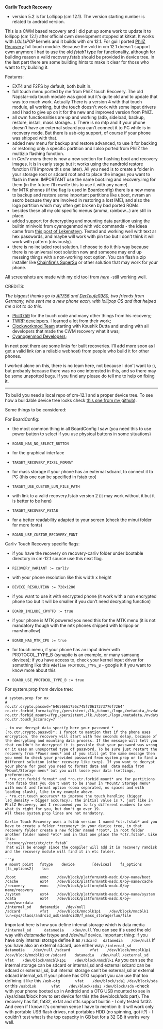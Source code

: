 **Carliv Touch Recovery**

- version 5.2 is for Lollipop (cm 12.1).
The version starting number is related to android version.

This is a CWM based recovery and I did put up some work to update it to lollipop (cm 12.1) after official cwm development stopped at kitkat. It works with *LOLLIPOP* kernels and it builds with cm 12.1. 
For gui I ported [PhilZ Recovery](http://forum.xda-developers.com/showthread.php?t=2201860) full touch module. 
Because the vold in cm 12.1 doesn't support cwm anymore I had to use the old *fstab1* type for functionality, although for building reason a valid recovery.fstab should be provided in device tree. In the last part there are some building hints to make it clear for those who want to try building it.

Features:
- EXT4 and F2FS by default, both built in.
- full touch menu ported by me from PhilZ touch Recovery. The old Napstar-xda touch module was good but it's quite old and to update that was too much work. Actually There is a version 4 with that touch module, all working, but the touch doesn't work with some input drivers and I had to give up on it for the new and improved version from PhilZ.
- all cwm functionalities are up and working (adb, sideload, backup, restore, install, mass storage...). There is no mtp and if your phone doesn't have an external sdcard you can't connect it to PC while is in recovery mode. But there is usb-otg support, of course if your phone was shipped with that.
- added new menu for backup and restore advanced, to use it for backing or restoring only a specific partition and I also ported from PhilZ the multizip flashing function.
- in *Carliv menu* there is now a new section for flashing boot and recovery images. It is in early stage but it works using the nandroid restore function (I'll improve this one later). All you need is to create a folder in your storage root or sdcard root and to place the images you want to flash in there: IMPORTANT use the name boot.img and recovery.img for them (in the future I'll rewrite this to use it with any name).
- for MTK phones (if the flag is used in Boardconfig) there is a new menu to backup and restore some important partitions like uboot, nvram an secro because they are involved in restoring a lost IMEI, and also the logo partition which may often get broken by bad ported ROMs.
- besides these all my old specific menus (aroma, rainbow...) are still in place.
- added support for dencrypting and mounting data partition using the builtin minivold from cyanogenmod with vdc commands - the ideea came from [this post of Lekensteyn](http://forum.xda-developers.com/showpost.php?p=47807114&postcount=2). Tested and working well with text ar hex passwords, and maybe will work with pin too but I don't think it will work with pattern (obviously).
- there is no included root solution. I choose to do it this way because there is no universal root solution now and someone may end up messing things with a non-working root option. You can flash a zip installer like [Chainfire's SuperSu](http://forum.xda-developers.com/showthread.php?t=1538053) or other solution that may work for your phone.

All screenshots are made with my old tool from *[here](http://forum.xda-developers.com/android/development/tool-carlivscreenshot-screenshots-t3075992)* -still working well.

CREDITS:

*The biggest thanks go to [AP756](http://forum.xda-developers.com/member.php?u=633509) and [DerTeufel1980](http://forum.xda-developers.com/member.php?u=4196889), two friends from Germany, who sent me a new phone each, with lollipop OS and that helped me a lot to do this.*

- [Phil3759](http://forum.xda-developers.com/member.php?u=4666971) for the touch code and many other things from his recovery;
- [TWRP developers](https://twrp.me/about/). I learned a lot from their work;
- [Clockworkmod Team](https://github.com/CyanogenMod/android_bootable_recovery/tree/cm-11.0) starting with Koushik Dutta and ending with all developers that made the CWM recovery what it was;
- [Cyanogenmod Developers](https://github.com/orgs/CyanogenMod/people);


In next post there are some links for built recoveries. I'll add more soon as I get a valid link (on a reliable webhost) from people who build it for other phones.

I worked alone on this, there is no team here, not because I don't want to :), but probably because there was no one interested in this, and so there may be some unspotted bugs. If you find any please do tell me to help on fixing it.

____

To build you need a local repo of cm-12.1 and a proper device tree. To see how a buildable  device tree looks check [this one from my github](https://github.com/carliv/device_mlais_mx)).

Some things to be considered:

For BoardConfig:
- the most common thing in all BoardConfig I saw (you need this to use power button to select if you use physical buttons in some situations)
- `BOARD_HAS_NO_SELECT_BUTTON`

- for the graphical interface
- `TARGET_RECOVERY_PIXEL_FORMAT`

- for mass storage if your phone has an external sdcard, to connect it to PC (this one can be specified in fstab too)
- `TARGET_USE_CUSTOM_LUN_FILE_PATH`

- with link to a valid recovery.fstab version 2 (it may work without it but it is better to be here)
- `TARGET_RECOVERY_FSTAB`

- for a better readability adapted to your screen (check the minui folder for more fonts)
- `BOARD_USE_CUSTOM_RECOVERY_FONT`

Carliv Touch Recovery specific flags:
- if you have the recovery on recovery-carliv folder under bootable directory in cm-12.1 source use this next flag. 
- `RECOVERY_VARIANT := carliv`

- with your phone resolution like this width x height
- `DEVICE_RESOLUTION := 720x1280`

- if you want to use it with encrypted phone (it work with a non encrypted phone too but it will be smaller if you don't need decrypting function)
- `BOARD_INCLUDE_CRYPTO := true`

- if your phone is MTK powered you need this for the MTK menu (it is not mandatory though with the mtk phones shipped with lollipop or marshmallow)
- `BOARD_HAS_MTK_CPU := true`
 
- for touch menu, if your phone has an input driver with PROTOCOL_TYPE_B (synaptic is an example, or many samsung devices); if you have access to, check your kernel input driver for something like this `#define PROTOCOL_TYPE_B` - google it if you want to know more about this
- `BOARD_USE_PROTOCOL_TYPE_B := true`

For system.prop from device tree:
```#
# system.prop for mx
#
ro.ctr.crypto.passwd="64656661756c745f70617373776f7264"
ro.ctr.forbid_format=/frp,/persistent,/lk,/uboot,/logo,/metadata,/nvdata,/nvram,/secro,/metadata
ro.ctr.forbid_mount=/frp,/persistent,/lk,/uboot,/logo,/metadata,/nvdata,/nvram,/secro,/metadata
ro.ctr.touch_accuracy=7```

- to use decrypt data specify here your password *(ro.ctr.crypto.passwd)*; I forgot to mention that if the phone uses encryption, the recovery will start with few seconds delay, because of the decrypting and mounting data process. If the message will tell you that couldn't be decrypted it is possible that your password was wrong or it uses an unsuported type of password. To be sure just restart the recovery from *Power menu* and if you still get the same message then you need to check your provided password from system.prop or to find a different solution (other recovery like twrp). If you want to decrypt your phone for good you need to format data and  data media from *Mount/Storage menu* but you will loose your data (settings, preferences).
- *ro.ctr.forbid_format* and *ro.ctr.forbid_mount* are for partitions from fstab that you don't want to be shown in *Mount/ Storage menu* with mount and format option (coma separated, no spaces and with leading slash), like in my example above.
- *ro.ctr.touch_accuracy* to improve the touch handling (bigger lsd_density = bigger accuracy); the initial value is 7, just like in PhilZ Recovery, and I reccomend you to try different numbers to see what is right for you, but don't go over 19.
All these system.prop lines are not mandatory.

Carliv Touch Recovery uses a fstab version 1 named *ctr.fstab* and you have to create a folder *recovery* in your device tree, in that recovery folder create a new folder named *root*, in root folder another folder named *etc* and in that one place the *ctr.fstab*. Like this:
`recovery/root/etc/ctr.fstab`
That will be enough since the compiler will add it in recovery ramdisk and the recovery module will find it in etc folder.

```#
# mount point	fstype    device    	[device2]    fs_options    [fs_options2]    lun

/boot			emmc	/dev/block/platform/mtk-msdc.0/by-name/boot
/cache			ext4	/dev/block/platform/mtk-msdc.0/by-name/cache
/recovery		emmc	/dev/block/platform/mtk-msdc.0/by-name/recovery
/system			ext4	/dev/block/platform/mtk-msdc.0/by-name/system
/data			ext4	/dev/block/platform/mtk-msdc.0/by-name/userdata
/internal_sd	datamedia	/dev/null
/sdcard			vfat	/dev/block/mmcblk1p1	/dev/block/mmcblk1   lun=sys/class/android_usb/android0/f_mass_storage/lun/file
```
Important here is how you define internal storage which is data media
`/internal_sd	   datamedia	/dev/null`
You can see it's  used the old way with *datamedia* fstype and */dev/null* device.
Important thing: if you have only internal storage define it as 
`/sdcard   datamedia	/dev/null`
If you have also an external sdcard, use either way:
`/internal_sd	   datamedia	/dev/null
/sdcard			vfat	/dev/block/mmcblk1p1	/dev/block/mmcblk1`
or
`/sdcard 	datamedia	/dev/null
/external_sd		vfat	/dev/block/mmcblk1p1	/dev/block/mmcblk1`
As you can see the internal storage can be sdcard or internal_sd and external sdcard can be sdcard or external_sd, but internal storage can't be external_sd or external sdcard internal_sd.
If your phone has OTG support you can use that too defining it like this
`/usb-otg		vfat	/dev/block/sda1	/dev/block/sda`
or this
`/usbdisk		vfat	/dev/block/sda1	/dev/block/sda`
-check with your phone booted up in Android and a OTG USB mounted to see in /sys/class/block how to set device for this (the dev/block/sdx part). The recovery has fat, fat32, exfat and ntfs support builtin - I only tested fat32. And even if I know it's common sense I have to mention it: it will work only with portable USB flash drives, not portables HDD (no spinning, got it?) - I couldn't test what is the top capacity in GB but for a 32 GB it works very well.
